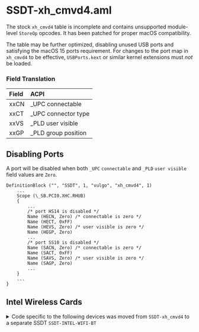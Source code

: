 # SSDT-xh_cmvd4.aml

The stock `xh_cmvd4` table is incomplete and contains unsupported module-level `StoreOp` opcodes. It has been patched for proper macOS compatibility.

The table may be further optimized, disabling unused USB ports and satisfying the macOS 15 ports requirement. For changes to the port map in `xh_cmvd4`  to be effective, `USBPorts.kext` or similar kernel extensions must *not* be loaded.

### Field Translation

| Field | ACPI                 |
|:------|:---------------------|
| xxCN  | _UPC connectable     |
| xxCT  | _UPC connector type  |
| xxVS  | _PLD user visible    |
| xxGP  | _PLD group position  |

## Disabling Ports

A port will be disabled when both `_UPC` `connectable` and `_PLD` `user visible` field values are `Zero`.

```
DefinitionBlock ("", "SSDT", 1, "vulgo", "xh_cmvd4", 1)
    ...
    Scope (\_SB.PCI0.XHC.RHUB)
    {
        ...
        /* port HS14 is disabled */
        Name (HECN, Zero) /* connectable is zero */
        Name (HECT, 0xFF)
        Name (HEVS, Zero) /* user visible is zero */
        Name (HEGP, Zero)
        ...        
        /* port SS10 is disabled */
        Name (SACN, Zero) /* connectable is zero */
        Name (SACT, 0xFF)
        Name (SAVS, Zero) /* user visible is zero */
        Name (SAGP, Zero)
        ...
    }
    ...
}
```

## Intel Wireless Cards

<details><summary>Code specific to the following devices was moved from <code>SSDT-xh_cmvd4</code> to a separate SSDT <code>SSDT-INTEL-WIFI-BT</code></summary><br />

- 0x095A Wireless-AC 7265
- 0x095B Wireless-AC 7265
- 0x3165 Wireless-AC 3165
- 0x3166 Wireless-AC 3165
- 0x08B1 Wireless-AC 7260
- 0x08B2 Wireless-AC 7260
- 0x08B3 Wireless-AC 3160
- 0x08B4 Wireless-AC 3160
- 0x24F3 Wireless-AC 8260
- 0x24F4 Wireless-AC 8260
- 0x24F5 Wireless-AC 4165
- 0x24F6 Wireless-AC 4165
- 0x24FD Wireless-AC 8265/8275
- 0x24FB Wireless-AC 3168
- 0x2526 Wireless-AC 9260
- 0x2723 Wi-Fi 6 AX200

The DSL is in the `Source` ACPI sub-directory. macOS support for these devices is `out-of-scope` here.

For macOS support refer to the [OpenIntelWireless](https://github.com/OpenIntelWireless) project.
</details>
